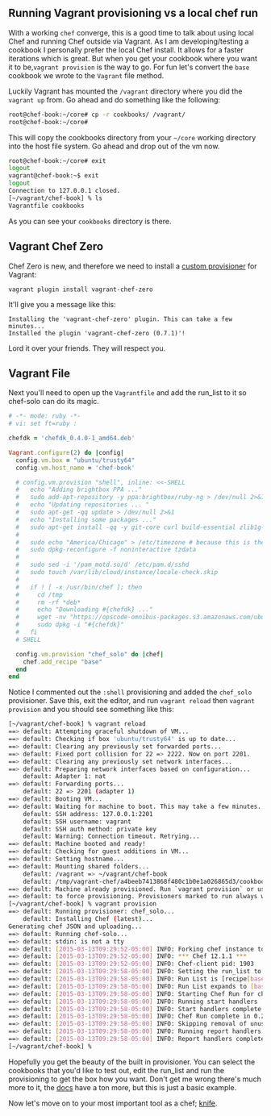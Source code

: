 Running Vagrant provisioning vs a local chef run
------------------------------------------------

With a working `chef` converge, 
this is a good time to talk about using local Chef 
and running Chef outside via Vagrant. As I am developing/testing a cookbook I 
personally prefer the local Chef install. 
It allows for a faster iterations which is great. 
But when you get your cookbook where you want it to be,`vagrant provision` 
is the way to go. For fun let's convert the `base` cookbook we wrote to the
`Vagrant` file method.

Luckily Vagrant has mounted the `/vagrant` directory where you did the `vagrant up` from. Go ahead and do something like the following:

```bash
root@chef-book:~/core# cp -r cookbooks/ /vagrant/
root@chef-book:~/core#
```

This will copy the cookbooks directory from your `~/core` working directory into the host file system. Go ahead and drop out of the vm now.

```bash
root@chef-book:~/core# exit
logout
vagrant@chef-book:~$ exit
logout
Connection to 127.0.0.1 closed.
[~/vagrant/chef-book] % ls
Vagrantfile cookbooks
```

As you can see your `cookbooks` directory is there.  

## Vagrant Chef Zero

Chef Zero is new, and therefore we need to install a 
[custom provisioner][v-c-z] for Vagrant:

```
vagrant plugin install vagrant-chef-zero
```

It'll give you a message like this:

```
Installing the 'vagrant-chef-zero' plugin. This can take a few minutes...
Installed the plugin 'vagrant-chef-zero (0.7.1)'!
```

Lord it over your friends.  They will respect you.

[v-c-z]: https://github.com/andrewgross/vagrant-chef-zero

## Vagrant File

Next you'll need to open up the `Vagrantfile` and add the run_list to it so chef-solo can do its magic.

```ruby
# -*- mode: ruby -*-
# vi: set ft=ruby :

chefdk = 'chefdk_0.4.0-1_amd64.deb'

Vagrant.configure(2) do |config|
  config.vm.box = "ubuntu/trusty64"
  config.vm.host_name = 'chef-book'

  # config.vm.provision "shell", inline: <<-SHELL
  #   echo "Adding brightbox PPA ..."
  #   sudo add-apt-repository -y ppa:brightbox/ruby-ng > /dev/null 2>&1
  #   echo "Updating repositories ... "
  #   sudo apt-get -qq update > /dev/null 2>&1
  #   echo "Installing some packages ..."
  #   sudo apt-get install -qq -y git-core curl build-essential zlib1g-dev libssl-dev libreadline6-dev libyaml-dev ruby2.1 ruby2.1-dev > /dev/null 2>&1
  #
  #   sudo echo "America/Chicago" > /etc/timezone # because this is the timezone where I live ;)
  #   sudo dpkg-reconfigure -f noninteractive tzdata
  #
  #   sudo sed -i '/pam_motd.so/d' /etc/pam.d/sshd
  #   sudo touch /var/lib/cloud/instance/locale-check.skip
  #
  #   if ! [ -x /usr/bin/chef ]; then
  #     cd /tmp
  #     rm -rf *deb*
  #     echo "Downloading #{chefdk} ..."
  #     wget -nv "https://opscode-omnibus-packages.s3.amazonaws.com/ubuntu/12.04/x86_64/#{chefdk}"
  #     sudo dpkg -i "#{chefdk}"
  #   fi
  # SHELL

  config.vm.provision "chef_solo" do |chef|
    chef.add_recipe "base"
  end
end
```

Notice I commented out the `:shell` provisioning and added the `chef_solo` provisioner. Save this, exit the editor, and run `vagrant reload` then `vagrant provision` and you should see something like this:

```bash
[~/vagrant/chef-book] % vagrant reload
==> default: Attempting graceful shutdown of VM...
==> default: Checking if box 'ubuntu/trusty64' is up to date...
==> default: Clearing any previously set forwarded ports...
==> default: Fixed port collision for 22 => 2222. Now on port 2201.
==> default: Clearing any previously set network interfaces...
==> default: Preparing network interfaces based on configuration...
    default: Adapter 1: nat
==> default: Forwarding ports...
    default: 22 => 2201 (adapter 1)
==> default: Booting VM...
==> default: Waiting for machine to boot. This may take a few minutes...
    default: SSH address: 127.0.0.1:2201
    default: SSH username: vagrant
    default: SSH auth method: private key
    default: Warning: Connection timeout. Retrying...
==> default: Machine booted and ready!
==> default: Checking for guest additions in VM...
==> default: Setting hostname...
==> default: Mounting shared folders...
    default: /vagrant => ~/vagrant/chef-book
    default: /tmp/vagrant-chef/a4beeb7413868f480c1b0e1a026865d3/cookbooks => ~/vagrant/chef-book/cookbooks
==> default: Machine already provisioned. Run `vagrant provision` or use the `--provision`
==> default: to force provisioning. Provisioners marked to run always will still run.
[~/vagrant/chef-book] % vagrant provision
==> default: Running provisioner: chef_solo...
    default: Installing Chef (latest)...
Generating chef JSON and uploading...
==> default: Running chef-solo...
==> default: stdin: is not a tty
==> default: [2015-03-13T09:29:52-05:00] INFO: Forking chef instance to converge...
==> default: [2015-03-13T09:29:52-05:00] INFO: *** Chef 12.1.1 ***
==> default: [2015-03-13T09:29:52-05:00] INFO: Chef-client pid: 1903
==> default: [2015-03-13T09:29:58-05:00] INFO: Setting the run_list to ["recipe[base]"] from CLI options
==> default: [2015-03-13T09:29:58-05:00] INFO: Run List is [recipe[base]]
==> default: [2015-03-13T09:29:58-05:00] INFO: Run List expands to [base]
==> default: [2015-03-13T09:29:58-05:00] INFO: Starting Chef Run for chef-book
==> default: [2015-03-13T09:29:58-05:00] INFO: Running start handlers
==> default: [2015-03-13T09:29:58-05:00] INFO: Start handlers complete.
==> default: [2015-03-13T09:29:58-05:00] INFO: Chef Run complete in 0.239408252 seconds
==> default: [2015-03-13T09:29:58-05:00] INFO: Skipping removal of unused files from the cache
==> default: [2015-03-13T09:29:58-05:00] INFO: Running report handlers
==> default: [2015-03-13T09:29:58-05:00] INFO: Report handlers complete
[~/vagrant/chef-book] %
```

Hopefully you get the beauty of the built in provisioner. You can select the cookbooks that you'd like to test out, edit the run_list and run the provisioning to get the box how you want. Don't get me wrong there's much more to it, the [docs](http://docs.vagrantup.com/v2/provisioning/chef_solo.html) have a ton more, but this is just a basic example.

Now let's move on to your most important tool as a chef; [knife](../part3/08-knife.md).
